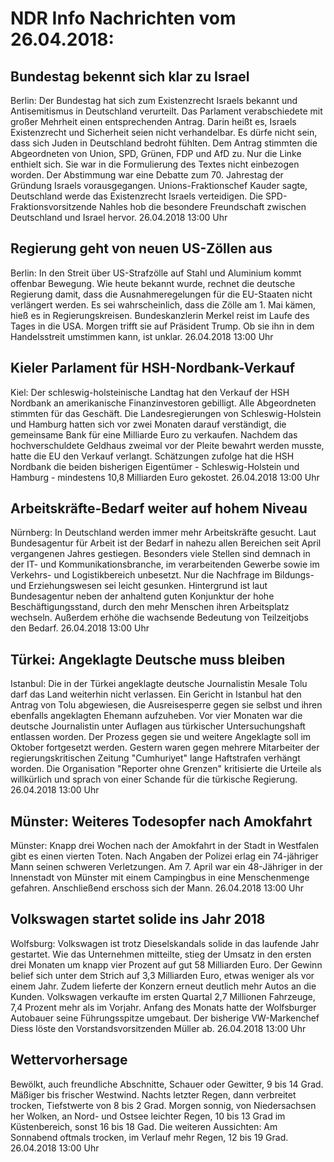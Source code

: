 # NDR Info Nachrichten vom 26.04.2018:


## Bundestag bekennt sich klar zu Israel
Berlin: Der Bundestag hat sich zum Existenzrecht Israels bekannt und Antisemitismus in Deutschland verurteilt. Das Parlament verabschiedete mit großer Mehrheit einen entsprechenden Antrag. Darin heißt es, Israels Existenzrecht und Sicherheit seien nicht verhandelbar. Es dürfe nicht sein, dass sich Juden in Deutschland bedroht fühlten. Dem Antrag stimmten die Abgeordneten von Union, SPD, Grünen, FDP und AfD zu. Nur die Linke enthielt sich. Sie war in die Formulierung des Textes nicht einbezogen worden. Der Abstimmung war eine Debatte zum 70. Jahrestag der Gründung Israels vorausgegangen. Unions-Fraktionschef Kauder sagte, Deutschland werde das Existenzrecht Israels verteidigen. Die SPD-Fraktionsvorsitzende Nahles hob die besondere Freundschaft zwischen Deutschland und Israel hervor. 26.04.2018 13:00 Uhr 

## Regierung geht von neuen US-Zöllen aus
Berlin: In den Streit über US-Strafzölle auf Stahl und Aluminium kommt offenbar Bewegung. Wie heute bekannt wurde, rechnet die deutsche Regierung damit, dass die Ausnahmeregelungen für die EU-Staaten nicht verlängert werden. Es sei wahrscheinlich, dass die Zölle am 1. Mai kämen, hieß es in Regierungskreisen. Bundeskanzlerin Merkel reist im Laufe des Tages in die USA. Morgen trifft sie auf Präsident Trump. Ob sie ihn in dem Handelsstreit umstimmen kann, ist unklar. 26.04.2018 13:00 Uhr 

## Kieler Parlament für HSH-Nordbank-Verkauf
Kiel: Der schleswig-holsteinische Landtag hat den Verkauf der HSH Nordbank an amerikanische Finanzinvestoren gebilligt. Alle Abgeordneten stimmten für das Geschäft. Die Landesregierungen von Schleswig-Holstein und Hamburg hatten sich vor zwei Monaten darauf verständigt, die gemeinsame Bank für eine Milliarde Euro zu verkaufen. Nachdem das hochverschuldete Geldhaus zweimal vor der Pleite bewahrt werden musste, hatte die EU den Verkauf verlangt. Schätzungen zufolge hat die HSH Nordbank die beiden bisherigen Eigentümer - Schleswig-Holstein und Hamburg - mindestens 10,8 Milliarden Euro gekostet. 26.04.2018 13:00 Uhr 

## Arbeitskräfte-Bedarf weiter auf hohem Niveau
Nürnberg: In Deutschland werden immer mehr Arbeitskräfte gesucht. Laut Bundesagentur für Arbeit ist der Bedarf in nahezu allen Bereichen seit April vergangenen Jahres gestiegen. Besonders viele Stellen sind demnach in der IT- und Kommunikationsbranche, im verarbeitenden Gewerbe sowie im Verkehrs- und Logistikbereich unbesetzt. Nur die Nachfrage im Bildungs- und Erziehungswesen sei leicht gesunken. Hintergrund ist laut Bundesagentur neben der anhaltend guten Konjunktur der hohe Beschäftigungsstand, durch den mehr Menschen ihren Arbeitsplatz wechseln. Außerdem erhöhe die wachsende Bedeutung von Teilzeitjobs den Bedarf. 26.04.2018 13:00 Uhr 

## Türkei: Angeklagte Deutsche muss bleiben
Istanbul: Die in der Türkei angeklagte deutsche Journalistin Mesale Tolu darf das Land weiterhin nicht verlassen. Ein Gericht in Istanbul hat den Antrag von Tolu abgewiesen, die Ausreisesperre gegen sie selbst und ihren ebenfalls angeklagten Ehemann aufzuheben. Vor vier Monaten war die deutsche Journalistin unter Auflagen aus türkischer Untersuchungshaft entlassen worden. Der Prozess gegen sie und weitere Angeklagte soll im Oktober fortgesetzt werden. Gestern waren gegen mehrere Mitarbeiter der regierungskritischen Zeitung "Cumhuriyet" lange Haftstrafen verhängt worden. Die Organisation "Reporter ohne Grenzen" kritisierte die Urteile als willkürlich und sprach von einer Schande für die türkische Regierung. 26.04.2018 13:00 Uhr 

## Münster: Weiteres Todesopfer nach Amokfahrt
Münster: Knapp drei Wochen nach der Amokfahrt in der Stadt in Westfalen gibt es einen vierten Toten. Nach Angaben der Polizei erlag ein 74-jähriger Mann seinen schweren Verletzungen. Am 7. April war ein 48-Jähriger in der Innenstadt von Münster mit einem Campingbus in eine Menschenmenge gefahren. Anschließend erschoss sich der Mann. 26.04.2018 13:00 Uhr 

## Volkswagen startet solide ins Jahr 2018
Wolfsburg:      Volkswagen ist trotz Dieselskandals solide in das laufende Jahr gestartet. Wie das Unternehmen mitteilte, stieg der Umsatz in den ersten drei Monaten um knapp vier Prozent auf gut 58 Milliarden Euro. Der Gewinn belief sich unter dem Strich auf 3,3 Milliarden Euro, etwas weniger als vor einem Jahr. Zudem lieferte der Konzern erneut deutlich mehr Autos an die Kunden. Volkswagen verkaufte im ersten Quartal 2,7 Millionen Fahrzeuge, 7,4 Prozent mehr als im Vorjahr. Anfang des Monats hatte der Wolfsburger Autobauer seine Führungsspitze umgebaut. Der bisherige VW-Markenchef Diess löste den Vorstandsvorsitzenden Müller ab. 26.04.2018 13:00 Uhr 

## Wettervorhersage
Bewölkt, auch freundliche Abschnitte, Schauer oder Gewitter, 9 bis 14 Grad. Mäßiger bis frischer Westwind. Nachts letzter Regen, dann verbreitet trocken, Tiefstwerte von 8 bis 2 Grad. Morgen sonnig, von Niedersachsen her Wolken, an Nord- und Ostsee leichter Regen, 10 bis 13 Grad im Küstenbereich, sonst 16 bis 18 Gad. Die  weiteren Aussichten: Am Sonnabend oftmals trocken, im Verlauf mehr Regen, 12 bis 19 Grad. 26.04.2018 13:00 Uhr 
